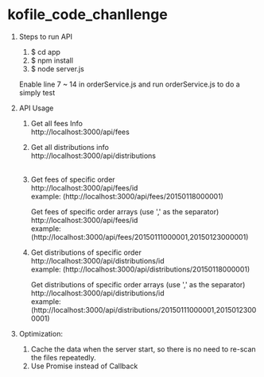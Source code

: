 # kofile_code_chanllenge


1.  Steps to run API
    1.  $ cd app
    2.  $ npm install
    3.  $ node server.js
    
    Enable line 7 ~ 14 in orderService.js and run orderService.js to do a simply test
    
    
    
2. API Usage
    1.  Get all fees Info <br />
        http://localhost:3000/api/fees<br />
        
    2.  Get all distributions info<br />
        http://localhost:3000/api/distributions<br /><br />
        
    3.  Get fees of specific order <br />
        http://localhost:3000/api/fees/id<br />
        example: (http://localhost:3000/api/fees/20150118000001)<br />
        
        Get fees of specific order arrays (use ',' as the separator)<br />
        http://localhost:3000/api/fees/id <br />
        example: (http://localhost:3000/api/fees/20150111000001,20150123000001)<br />
        
    4.  Get distributions of specific order <br />
        http://localhost:3000/api/distributions/id<br />
        example: (http://localhost:3000/api/distributions/20150118000001)<br />
        
        Get distributions of specific order arrays (use ',' as the separator)<br />
        http://localhost:3000/api/distributions/id <br />
        example: (http://localhost:3000/api/distributions/20150111000001,20150123000001)<br />
        
        
    
 3. Optimization:
    1.  Cache the data when the server start, so there is no need to re-scan the files repeatedly.
    2.  Use Promise instead of Callback
